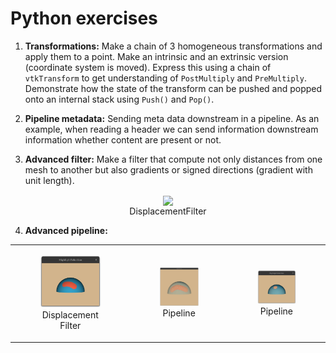 Python exercises
=====================

1. **Transformations:** Make a chain of 3 homogeneous transformations and
   apply them to a point. Make an intrinsic and an extrinsic version
   (coordinate system is moved). Express this using a chain of
   `vtkTransform` to get understanding of `PostMultiply` and
   `PreMultiply`. Demonstrate how the state of the transform can be
   pushed and popped onto an internal stack using `Push()` and
   `Pop()`.
   
2. **Pipeline metadata:** Sending meta data downstream in a pipeline. As an example, when reading a header
   we can send information downstream information whether content are present or not.

3. **Advanced filter:** Make a filter that compute not only distances from one mesh to another but also gradients
 or signed directions (gradient with unit length).

<figure>
<div align="center">
<img src="TestDisplacementFilter.png" align="center">
</div>
<div align="center">
<figcaption>DisplacementFilter</figcaption>
</div>
</figure>

4. **Advanced pipeline:**

<table>
  <tr>
    <td>
      <figure>
        <div align="center">
          <img src="InteractSelect.png" alt="InteractSelect" style="width:200px;">
        </div>
        <div align="center">
          <figcaption>Displacement Filter</figcaption>
        </div>
      </figure>
    </td>
    <td>
      <figure>
        <div align="center">
          <img src="InteractClip.png" alt="InteractClip" style="width:200px;">
        </div>
        <div align="center">
          <figcaption>Pipeline</figcaption>
        </div>
      </figure>
    </td>
    <td>
      <figure>
        <div align="center">
          <img src="InteractDecimate.png" alt="InteractDecimate" style="width:200px;">
        </div>
        <div align="center">
          <figcaption>Pipeline</figcaption>
        </div>
      </figure>
    </td>
  </tr>
</table>
